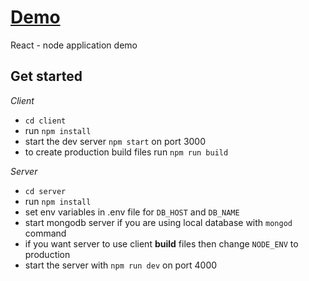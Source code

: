 # [Demo](https://compass-app-demo.herokuapp.com/#/)
React - node application demo

## Get started
*Client*
  - `cd client`
  - run `npm install`
  - start the dev server `npm start` on port 3000
  - to create production build files run `npm run build`

*Server*
  - `cd server`
  - run `npm install`
  - set env variables in .env file for `DB_HOST` and `DB_NAME`
  - start mongodb server if you are using local database with `mongod` command
  - if you want server to use client **build** files then change `NODE_ENV` to production
  - start the server with `npm run dev` on port 4000

